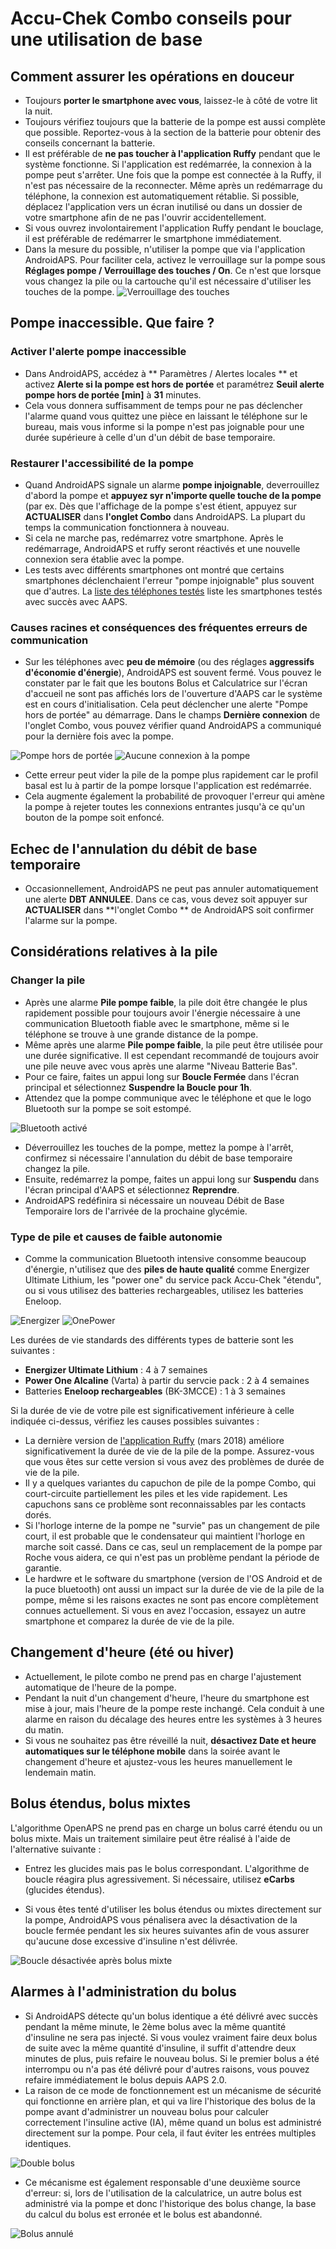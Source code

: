 # Accu-Chek Combo conseils pour une utilisation de base

## Comment assurer les opérations en douceur

* Toujours **porter le smartphone avec vous**, laissez-le à côté de votre lit la nuit.
* Toujours vérifiez toujours que la batterie de la pompe est aussi complète que possible. Reportez-vous à la section de la batterie pour obtenir des conseils concernant la batterie.
* Il est préférable de **ne pas toucher à l'application Ruffy** pendant que le système fonctionne. Si l'application est redémarrée, la connexion à la pompe peut s'arrêter. Une fois que la pompe est connectée à la Ruffy, il n'est pas nécessaire de la reconnecter. Même après un redémarrage du téléphone, la connexion est automatiquement rétablie. Si possible, déplacez l'application vers un écran inutilisé ou dans un dossier de votre smartphone afin de ne pas l'ouvrir accidentellement.
* Si vous ouvrez involontairement l'application Ruffy pendant le bouclage, il est préférable de redémarrer le smartphone immédiatement.
* Dans la mesure du possible, n'utiliser la pompe que via l'application AndroidAPS. Pour faciliter cela, activez le verrouillage sur la pompe sous **Réglages pompe / Verrouillage des touches / On**. Ce n'est que lorsque vous changez la pile ou la cartouche qu'il est nécessaire d'utiliser les touches de la pompe. ![Verrouillage des touches](../images/combo/combo-tips-keylock.png)

## Pompe inaccessible. Que faire ?

### Activer l'alerte pompe inaccessible
* Dans AndroidAPS, accédez à ** Paramètres / Alertes locales ** et activez **Alerte si la pompe est hors de portée** et paramétrez **Seuil alerte pompe hors de portée [min]** à **31** minutes.
* Cela vous donnera suffisamment de temps pour ne pas déclencher l'alarme quand vous quittez une pièce en laissant le téléphone sur le bureau, mais vous informe si la pompe n'est pas joignable pour une durée supérieure à celle d'un d'un débit de base temporaire.

### Restaurer l'accessibilité de la pompe
* Quand AndroidAPS signale un alarme **pompe injoignable**, deverrouillez d'abord la pompe et **appuyez syr n'importe quelle touche de la pompe** (par ex. Dès que l'affichage de la pompe s'est étient, appuyez sur **ACTUALISER** dans **l'onglet Combo** dans AndroidAPS. La plupart du temps la communication fonctionnera à nouveau.
* Si cela ne marche pas, redémarrez votre smartphone. Après le redémarrage, AndroidAPS et ruffy seront réactivés et une nouvelle connexion sera établie avec la pompe.
* Les tests avec différents smartphones ont montré que certains smartphones déclenchaient l'erreur "pompe injoignable" plus souvent que d'autres. La [liste des téléphones testés](https://docs.google.com/spreadsheets/d/1gZAsN6f0gv6tkgy9EBsYl0BQNhna0RDqA9QGycAqCQc/edit#gid=698881435) liste les smartphones testés avec succès avec AAPS.

### Causes racines et conséquences des fréquentes erreurs de communication
* Sur les téléphones avec **peu de mémoire** (ou des réglages **aggressifs d'économie d'énergie**), AndroidAPS est souvent fermé. Vous pouvez le constater par le fait que les boutons Bolus et Calculatrice sur l'écran d'accueil ne sont pas affichés lors de l'ouverture d'AAPS car le système est en cours d'initialisation. Cela peut déclencher une alerte "Pompe hors de portée" au démarrage. Dans le champs **Dernière connexion** de l'onglet Combo, vous pouvez vérifier quand AndroidAPS a communiqué pour la dernière fois avec la pompe.

![Pompe hors de portée](../images/combo/combo-tips-pump-unreachable.png) ![Aucune connexion à la pompe](../images/combo/combo-tips-no-connection-to-pump.png)

* Cette erreur peut vider la pile de la pompe plus rapidement car le profil basal est lu à partir de la pompe lorsque l'application est redémarrée.
* Cela augmente également la probabilité de provoquer l'erreur qui amène la pompe à rejeter toutes les connexions entrantes jusqu'à ce qu'un bouton de la pompe soit enfoncé.

## Echec de l'annulation du débit de base temporaire
* Occasionnellement, AndroidAPS ne peut pas annuler automatiquement une alerte **DBT ANNULEE**. Dans ce cas, vous devez soit appuyer sur **ACTUALISER** dans **l'onglet Combo ** de AndroidAPS soit confirmer l'alarme sur la pompe.

## Considérations relatives à la pile

### Changer la pile
* Après une alarme **Pile pompe faible**, la pile doit être changée le plus rapidement possible pour toujours avoir l'énergie nécessaire à une communication Bluetooth fiable avec le smartphone, même si le téléphone se trouve à une grande distance de la pompe.
* Même après une alarme **Pile pompe faible**, la pile peut être utilisée pour une durée significative. Il est cependant recommandé de toujours avoir une pile neuve avec vous après une alarme "Niveau Batterie Bas".
* Pour ce faire, faites un appui long sur **Boucle Fermée** dans l'écran principal et sélectionnez **Suspendre la Boucle pour 1h**.
* Attendez que la pompe communique avec le téléphone et que le logo Bluetooth sur la pompe se soit estompé.

![Bluetooth activé](../images/combo/combo-tips-compo.png)

* Déverrouillez les touches de la pompe, mettez la pompe à l'arrêt, confirmez si nécessaire l'annulation du débit de base temporaire changez la pile.
* Ensuite, redémarrez la pompe, faites un appui long sur **Suspendu** dans l'écran principal d'AAPS et sélectionnez **Reprendre**.
* AndroidAPS redéfinira si nécessaire un nouveau Débit de Base Temporaire lors de l'arrivée de la prochaine glycémie.

### Type de pile et causes de faible autonomie
* Comme la communication Bluetooth intensive consomme beaucoup d'énergie, n'utilisez que des **piles de haute qualité** comme Energizer Ultimate Lithium, les "power one" du service pack Accu-Chek "étendu", ou si vous utilisez des batteries rechargeables, utilisez les batteries Eneloop.

![Energizer](../images/combo/combo-tips-energizer.jpg) ![OnePower](../images/combo/combo-tips-power-one.png)

Les durées de vie standards des différents types de batterie sont les suivantes :
* **Energizer Ultimate Lithium** : 4 à 7 semaines
* **Power One Alcaline** (Varta) à partir du servcie pack : 2 à 4 semaines
* Batteries **Eneloop rechargeables** (BK-3MCCE) : 1 à 3 semaines

Si la durée de vie de votre pile est significativement inférieure à celle indiquée ci-dessus, vérifiez les causes possibles suivantes :
* La dernière version de [l'application Ruffy](https://github.com/MilosKozak/ruffy) (mars 2018) améliore significativement la durée de vie de la pile de la pompe. Assurez-vous que vous êtes sur cette version si vous avez des problèmes de durée de vie de la pile.
* Il y a quelques variantes du capuchon de pile de la pompe Combo, qui court-circuite partiellement les piles et les vide rapidement. Les capuchons sans ce problème sont reconnaissables par les contacts dorés.
* Si l'horloge interne de la pompe ne "survie" pas un changement de pile court, il est probable que le condensateur qui maintient l'horloge en marche soit cassé. Dans ce cas, seul un remplacement de la pompe par Roche vous aidera, ce qui n'est pas un problème pendant la période de garantie.
* Le hardwre et le software du smartphone (version de l'OS Android et de la puce bluetooth) ont aussi un impact sur la durée de vie de la pile de la pompe, même si les raisons exactes ne sont pas encore complètement connues actuellement. Si vous en avez l'occasion, essayez un autre smartphone et comparez la durée de vie de la pile.

## Changement d'heure (été ou hiver)
* Actuellement, le pilote combo ne prend pas en charge l'ajustement automatique de l'heure de la pompe.
* Pendant la nuit d'un changement d'heure, l'heure du smartphone est mise à jour, mais l'heure de la pompe reste inchangé. Cela conduit à une alarme en raison du décalage des heures entre les systèmes à 3 heures du matin.
* Si vous ne souhaitez pas être réveillé la nuit, **désactivez Date et heure automatiques sur le téléphone mobile** dans la soirée avant le changement d'heure et ajustez-vous les heures manuellement le lendemain matin.

## Bolus étendus, bolus mixtes
L'algorithme OpenAPS ne prend pas en charge un bolus carré étendu ou un bolus mixte. Mais un traitement similaire peut être réalisé à l'aide de l'alternative suivante :
* Entrez les glucides mais pas le bolus correspondant. L'algorithme de boucle réagira plus agressivement. Si nécessaire, utilisez **eCarbs** (glucides étendus).

* Si vous êtes tenté d'utiliser les bolus étendus ou mixtes directement sur la pompe, AndroidAPS vous pénalisera avec la désactivation de la boucle fermée pendant les six heures suivantes afin de vous assurer qu'aucune dose excessive d'insuline n'est délivrée.

![Boucle désactivée après bolus mixte](../images/combo/combo-tips-multiwave-bolus.png)

## Alarmes à l'administration du bolus
* Si AndroidAPS détecte qu'un bolus identique a été délivré avec succès pendant la même minute, le 2ème bolus avec la même quantité d'insuline ne sera pas injecté. Si vous voulez vraiment faire deux bolus de suite avec la même quantité d'insuline, il suffit d'attendre deux minutes de plus, puis refaire le nouveau bolus. Si le premier bolus a été interrompu ou n'a pas été délivré pour d'autres raisons, vous pouvez refaire immédiatement le bolus depuis AAPS 2.0.
* La raison de ce mode de fonctionnement est un mécanisme de sécurité qui fonctionne en arrière plan, et qui va lire l'historique des bolus de la pompe avant d'administrer un nouveau bolus pour calculer correctement l'insuline active (IA), même quand un bolus est administré directement sur la pompe. Pour cela, il faut éviter les entrées multiples identiques.

![Double bolus](../images/combo/combo-tips-doppelbolus.png)

* Ce mécanisme est également responsable d'une deuxième source d'erreur: si, lors de l'utilisation de la calculatrice, un autre bolus est administré via la pompe et donc l'historique des bolus change, la base du calcul du bolus est erronée et le bolus est abandonné.

![Bolus annulé](../images/combo/combo-tips-history-changed.png)
